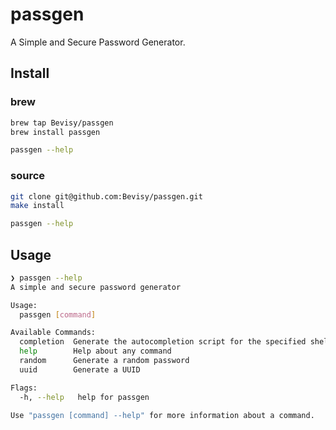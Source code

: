 # passgen
A Simple and Secure  Password Generator.

## Install
### brew
```sh
brew tap Bevisy/passgen
brew install passgen

passgen --help
```

### source
```sh
git clone git@github.com:Bevisy/passgen.git
make install

passgen --help
```

## Usage
```sh
❯ passgen --help
A simple and secure password generator

Usage:
  passgen [command]

Available Commands:
  completion  Generate the autocompletion script for the specified shell
  help        Help about any command
  random      Generate a random password
  uuid        Generate a UUID

Flags:
  -h, --help   help for passgen

Use "passgen [command] --help" for more information about a command.
```